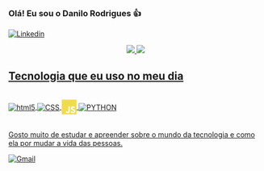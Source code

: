 
### Olá! Eu sou o Danilo Rodrigues 👍

[![Linkedin](https://img.shields.io/badge/LinkedIn-0077B5?style=for-the-badge&logo=linkedin&logoColor=white)](https://www.linkedin.com/in/DanRodris7/)

<div align="center">
  <a href="https://github.com/rafaballerini">
  <img height="180em" src="https://github-readme-stats.vercel.app/api?username=DanRodris&show_icons=true&theme=dracula&include_all_commits=true&count_private=true"/>
  <img height="180em" src="https://github-readme-stats.vercel.app/api/top-langs/?username=DanRodris&layout=compact&langs_count=7&theme=dracula"/>
</div>

## Tecnologia que eu uso no meu dia

<div style= "display: inline_block"><br>
<img align="center" height="30" alt="html5" src="https://cdn.jsdelivr.net/gh/devicons/devicon/icons/html5/html5-original.svg"/>
<img align="center" height="30" alt="CSS" src="https://cdn.jsdelivr.net/gh/devicons/devicon/icons/css3/css3-original.svg"/>
<img align="center" height="30" alt="JAVASCRIPT" src="https://raw.githubusercontent.com/devicons/devicon/master/icons/javascript/javascript-plain.svg"/>
<img align="center" height="30" alt="PYTHON" src="https://cdn.jsdelivr.net/gh/devicons/devicon/icons/python/python-original.svg"/>

</div><br>

Gosto muito de estudar e apreender sobre o mundo da tecnologia e como ela por mudar a vida das pessoas.
  
 [![Gmail](https://img.shields.io/badge/Gmail-D14836?style=for-the-badge&logo=gmail&logoColor=white)](danrodris7@gmail.com)

